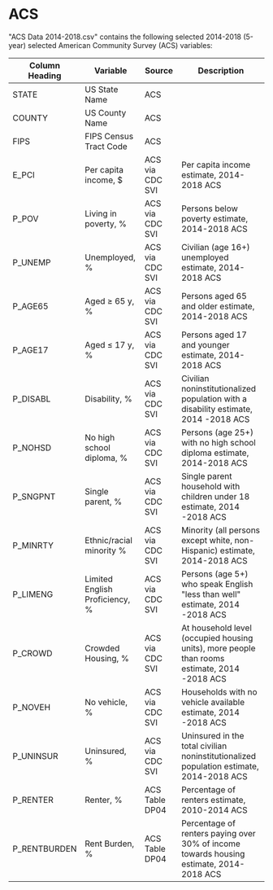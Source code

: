 # ACS

"ACS Data 2014-2018.csv" contains the following selected 2014-2018 (5-year) selected American Community Survey (ACS) variables: 

Column Heading | Variable  | Source  | Description |
| -------- | ------------- | ------------- | ----- |
|STATE | US State Name | ACS | |
|COUNTY | US County Name | ACS | |
|FIPS | FIPS Census Tract Code| ACS | |
|E_PCI | Per capita income, $  | ACS via CDC SVI  | Per capita income estimate, 2014-2018 ACS |
|P_POV | Living in poverty, %  | ACS via CDC SVI  | Persons below poverty estimate, 2014-2018 ACS |
|P_UNEMP | Unemployed, %  | ACS via CDC SVI  | Civilian (age 16+) unemployed estimate, 2014-2018 ACS |
|P_AGE65 | Aged ≥ 65 y, %  | ACS via CDC SVI  | Persons aged 65 and older estimate, 2014-2018 ACS | 
|P_AGE17 | Aged ≤ 17 y, % | ACS via CDC SVI  | Persons aged 17 and younger estimate, 2014-2018 ACS |
| P_DISABL | Disability, %  | ACS via CDC SVI  | Civilian noninstitutionalized population with a disability estimate, 2014 -2018 ACS |
| P_NOHSD | No high school diploma, %  | ACS via CDC SVI |Persons (age 25+) with no high school diploma estimate, 2014-2018 ACS |
|P_SNGPNT | Single parent, %  | ACS via CDC SVI | Single parent household with children under 18 estimate, 2014 -2018 ACS |
| P_MINRTY | Ethnic/racial minority % | ACS via CDC SVI   |  Minority (all persons except white, non-Hispanic) estimate, 2014-2018 ACS |
| P_LIMENG| Limited English Proficiency, %  | ACS via CDC SVI  | Persons (age 5+) who speak English "less than well" estimate, 2014 -2018 ACS|
| P_CROWD | Crowded Housing, %  | ACS via CDC SVI  | At household level (occupied housing units), more people than rooms estimate, 2014 -2018 ACS |
| P_NOVEH | No vehicle, %  | ACS via CDC SVI | Households with no vehicle available estimate, 2014 -2018 ACS|
|P_UNINSUR | Uninsured, %  | ACS via CDC SVI  | Uninsured in the total civilian noninstitutionalized population estimate, 2014-2018 ACS |
| P_RENTER | Renter, %  | ACS Table DP04| Percentage of renters estimate, 2010-2014 ACS |
| P_RENTBURDEN | Rent Burden, %  | ACS Table DP04|Percentage of renters paying over 30% of income towards housing estimate, 2014-2018 ACS |



